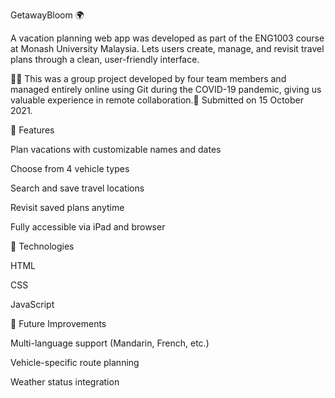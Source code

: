 GetawayBloom 🌍

A vacation planning web app was developed as part of the ENG1003 course at Monash University Malaysia. Lets users create, manage, and revisit travel plans through a clean, user-friendly interface.

🧑‍💻 This was a group project developed by four team members and managed entirely online using Git during the COVID-19 pandemic, giving us valuable experience in remote collaboration.📅 Submitted on 15 October 2021.

🌟 Features

Plan vacations with customizable names and dates

Choose from 4 vehicle types

Search and save travel locations

Revisit saved plans anytime

Fully accessible via iPad and browser

📌 Technologies

HTML

CSS

JavaScript

🔮 Future Improvements

Multi-language support (Mandarin, French, etc.)

Vehicle-specific route planning

Weather status integration


